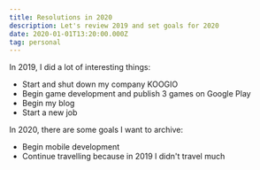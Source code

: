 ```yaml
---
title: Resolutions in 2020
description: Let's review 2019 and set goals for 2020
date: 2020-01-01T13:20:00.000Z
tag: personal
---
```

In 2019, I did a lot of interesting things:

* Start and shut down my company KOOGIO
* Begin game development and publish 3 games on Google Play
* Begin my blog
* Start a new job

In 2020, there are some goals I want to archive:

* Begin mobile development
* Continue travelling because in 2019 I didn't travel much
